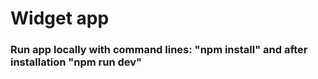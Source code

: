 # Widget app
### Run app locally with command lines: "npm install" and after installation "npm run dev"